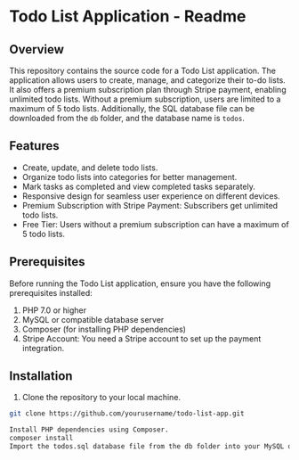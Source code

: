 # Todo List Application - Readme

## Overview

This repository contains the source code for a Todo List application. The application allows users to create, manage, and categorize their to-do lists. It also offers a premium subscription plan through Stripe payment, enabling unlimited todo lists. Without a premium subscription, users are limited to a maximum of 5 todo lists. Additionally, the SQL database file can be downloaded from the `db` folder, and the database name is `todos`.

## Features

- Create, update, and delete todo lists.
- Organize todo lists into categories for better management.
- Mark tasks as completed and view completed tasks separately.
- Responsive design for seamless user experience on different devices.
- Premium Subscription with Stripe Payment: Subscribers get unlimited todo lists.
- Free Tier: Users without a premium subscription can have a maximum of 5 todo lists.

## Prerequisites

Before running the Todo List application, ensure you have the following prerequisites installed:

1. PHP 7.0 or higher
2. MySQL or compatible database server
3. Composer (for installing PHP dependencies)
4. Stripe Account: You need a Stripe account to set up the payment integration.

## Installation

1. Clone the repository to your local machine.

```bash
git clone https://github.com/yourusername/todo-list-app.git

Install PHP dependencies using Composer.
composer install
Import the todos.sql database file from the db folder into your MySQL database server.

